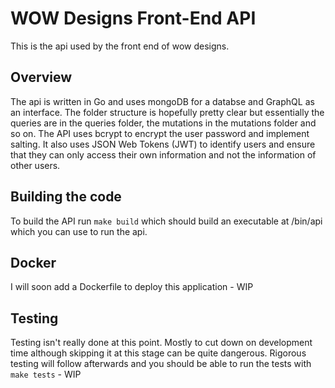 # WOW Designs Front-End API
This is the api used by the front end of wow designs. 

## Overview
The api is written in Go and uses mongoDB for a databse and GraphQL as an interface. The folder structure is hopefully pretty clear but essentially the queries are in the queries folder, the mutations in the mutations folder and so on. The API uses bcrypt to encrypt the user password and implement salting. It also uses JSON Web Tokens (JWT) to identify users and ensure that they can only access their own information and not the information of other users.

## Building the code
To build the API run ```make build``` which should build an executable at /bin/api which you can use to run the api.

## Docker
I will soon add a Dockerfile to deploy this application - WIP

## Testing
Testing isn't really done at this point. Mostly to cut down on development time although skipping it at this stage can be quite dangerous. Rigorous testing will follow afterwards and you should be able to run the tests with ```make tests``` - WIP